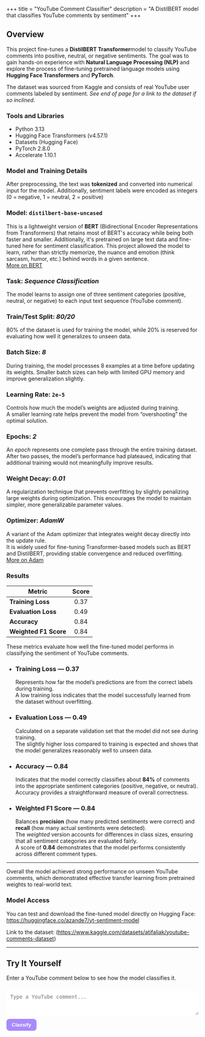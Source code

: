 +++
title = "YouTube Comment Classifier"
description = "A DistilBERT model that classifies YouTube comments by sentiment"
+++

## Overview

This project fine-tunes a **DistilBERT Transformer**model to classify YouTube comments into positive, neutral, or negative sentiments.
The goal was to gain hands-on experience with **Natural Language Processing (NLP)** and explore the process of fine-tuning pretrained language models using **Hugging Face Transformers** and **PyTorch**.

The dataset was sourced from Kaggle and consists of real YouTube user comments labeled by sentiment. *See end of page for a link to the dataset if so inclined.*


### Tools and Libraries
- Python 3.13
- Hugging Face Transformers (v4.57.1)
- Datasets (Hugging Face)
- PyTorch 2.8.0
- Accelerate 1.10.1

### Model and Training Details
After preprocessing, the text was **tokenized** and converted into numerical input for the model. Additionally, sentiment labels were encoded as integers (0 = negative, 1 = neutral, 2 = positive)

### Model: `distilbert-base-uncased`    
This is a lightweight version of **BERT** (Bidirectional Encoder Representations from Transformers) that retains most of BERT's accuracy while being both faster and smaller. Additionally, it's pretrained on large text data and fine-tuned here for sentiment classification. This project allowed the model to learn, rather than strictly memorize, the nuance and emotion (think sarcasm, humor, etc.) behind words in a given sentence.   
[More on BERT](/projects/yt-classifier/_bert-info/)

### Task: *Sequence Classification* 
The model learns to assign one of three sentiment categories (positive, neutral, or negative) to each input text sequence (YouTube comment).

### Train/Test Split: *80/20*   
80% of the dataset is used for training the model, while 20% is reserved for evaluating how well it generalizes to unseen data.

### Batch Size: *8* 
During training, the model processes 8 examples at a time before updating its weights. Smaller batch sizes can help with limited GPU memory and improve generalization slightly.

### Learning Rate: `2e-5`  
Controls how much the model’s weights are adjusted during training.  
A smaller learning rate helps prevent the model from “overshooting” the optimal solution.

### Epochs: *2*
An *epoch* represents one complete pass through the entire training dataset.  
After two passes, the model’s performance had plateaued, indicating that additional training would not meaningfully improve results.

### Weight Decay: *0.01*
A regularization technique that prevents overfitting by slightly penalizing large weights during optimization. This encourages the model to maintain simpler, more generalizable parameter values.

### Optimizer: *AdamW*  
A variant of the Adam optimizer that integrates weight decay directly into the update rule.  
It is widely used for fine-tuning Transformer-based models such as BERT and DistilBERT, providing stable convergence and reduced overfitting.   
[More on Adam](/projects/yt-classifier/_adam-info/)

### Results
| Metric | Score |
|---------|:------:|
| **Training Loss** | 0.37 |
| **Evaluation Loss** | 0.49 |
| **Accuracy** | 0.84 |
| **Weighted F1 Score** | 0.84 |

These metrics evaluate how well the fine-tuned model performs in classifying the sentiment of YouTube comments.

- ### **Training Loss — 0.37**  
  Represents how far the model’s predictions are from the correct labels during training.  
  A low training loss indicates that the model successfully learned from the dataset without overfitting.

- ### **Evaluation Loss — 0.49**  
  Calculated on a separate validation set that the model did not see during training.  
  The slightly higher loss compared to training is expected and shows that the model generalizes reasonably well to unseen data.

- ### **Accuracy — 0.84**  
  Indicates that the model correctly classifies about **84%** of comments into the appropriate sentiment categories (positive, negative, or neutral).  
  Accuracy provides a straightforward measure of overall correctness.

- ### **Weighted F1 Score — 0.84**  
  Balances **precision** (how many predicted sentiments were correct) and **recall** (how many actual sentiments were detected).  
  The *weighted* version accounts for differences in class sizes, ensuring that all sentiment categories are evaluated fairly.  
  A score of **0.84** demonstrates that the model performs consistently across different comment types.

---
Overall the model achieved strong performance on unseen YouTube comments, which demonstrated effective transfer learning from pretrained weights to real-world text.

### Model Access
You can test and download the fine-tuned model directly on Hugging Face:  
https://huggingface.co/azande7/yt-sentiment-model

Link to the dataset: (https://www.kaggle.com/datasets/atifaliak/youtube-comments-dataset)

---

## Try It Yourself

Enter a YouTube comment below to see how the model classifies it.

<div class="classifier-demo">
  <textarea id="userInput" rows="3" placeholder="Type a YouTube comment..." style="width:100%;padding:10px;border-radius:8px;border:none;margin-top:10px;"></textarea>
  <br>
  <button onclick="classifyComment()" style="margin-top:10px;padding:8px 14px;border:none;border-radius:8px;background:#a78bfa;color:white;font-weight:bold;cursor:pointer;">
    Classify
  </button>

  <p id="result" style="margin-top:1rem;font-weight:bold;"></p>
</div>

<script>
async function classifyComment() {
  const input = document.getElementById('userInput').value;
  const resultElement = document.getElementById('result');

  resultElement.textContent = 'Analyzing...';

  const response = await fetch("https://api-inference.huggingface.co/models/azande7/yt-sentiment-model", {
    headers: { "Authorization": "Bearer $HUGGINGFACE_TOKEN" },
    method: "POST",
    body: JSON.stringify({ inputs: input }),
  });

  const data = await response.json();
  resultElement.textContent = `Prediction: ${data[0][0].label} (Confidence: ${(data[0][0].score * 100).toFixed(2)}%)`;
}
</script>
